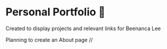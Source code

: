# Personal Portfolio :dizzy:
Created to display projects and relevant links for Beenanca Lee 

Planning to create an About page
//

